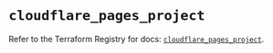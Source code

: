 # `cloudflare_pages_project`

Refer to the Terraform Registry for docs: [`cloudflare_pages_project`](https://registry.terraform.io/providers/cloudflare/cloudflare/4.42.0/docs/resources/pages_project).

